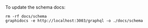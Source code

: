To update the schema docs:
```
rm -rf docs/schema
graphidocs -e http://localhost:3003/graphql -o ./docs/schema
```